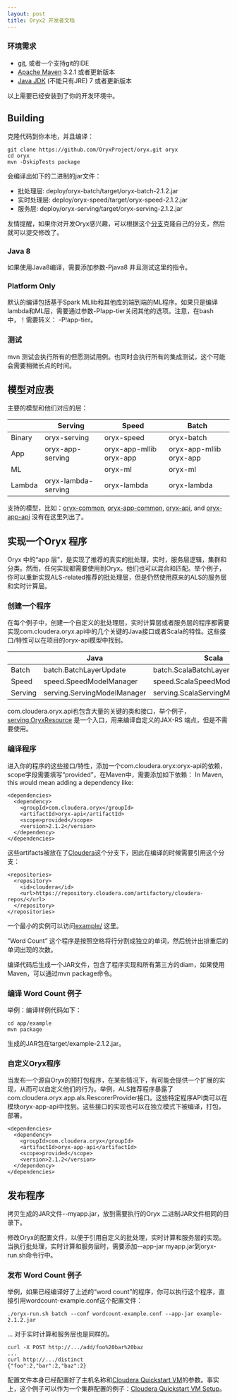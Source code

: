 ```yaml
---
layout: post
title: Oryx2 开发者文档
---
```


<!--  -->
<!--  -->
<!--  _ __    __     __      ____    ___     ___   _____   __  __    ___     -->
<!-- /\`'__\/'__`\ /'__`\   /',__\  / __`\ /' _ `\/\ '__`\/\ \/\ \ /' _ `\   -->
<!-- \ \ \//\  __//\ \L\.\_/\__, `\/\ \L\ \/\ \/\ \ \ \L\ \ \ \_\ \/\ \/\ \  -->
<!--  \ \_\\ \____\ \__/.\_\/\____/\ \____/\ \_\ \_\ \ ,__/\ \____/\ \_\ \_\ -->
<!--   \/_/ \/____/\/__/\/_/\/___/  \/___/  \/_/\/_/\ \ \/  \/___/  \/_/\/_/ -->
<!--                                                 \ \_\                   -->
<!--                                                  \/_/                   -->
<!--  -->

### 环境需求
  * [git](http://git-scm.com/), 或者一个支持git的IDE
  * [Apache Maven](http://maven.apache.org/) 3.2.1 或者更新版本
  * [Java JDK](http://www.oracle.com/technetwork/java/javase/downloads/index.html) (不能只有JRE) 7 或者更新版本

以上需要已经安装到了你的开发环境中。

## Building

克隆代码到你本地，并且编译：

```
git clone https://github.com/OryxProject/oryx.git oryx
cd oryx
mvn -DskipTests package
```

会编译出如下的二进制的jar文件：

  * 批处理层: deploy/oryx-batch/target/oryx-batch-2.1.2.jar
  * 实时处理层: deploy/oryx-speed/target/oryx-speed-2.1.2.jar
  * 服务层: deploy/oryx-serving/target/oryx-serving-2.1.2.jar

友情提醒，如果你对开发Oryx感兴趣，可以根据这个[分支](https://help.github.com/articles/fork-a-repo)克隆自己的分支，然后就可以提交修改了。

### Java 8

如果使用Java8编译，需要添加参数-Pjava8 并且测试这里的指令。

### Platform Only

默认的编译包括基于Spark MLlib和其他库的端到端的ML程序。如果只是编译lambda和ML层，需要通过参数-P!app-tier关闭其他的选项。注意，在bash中，！需要转义： -P\!app-tier。

### 测试

mvn 测试会执行所有的但愿测试用例。也同时会执行所有的集成测试，这个可能会需要稍微长点的时间。

## 模型对应表

主要的模型和他们对应的层：

||Serving|Speed|Batch|
|--|--|--|--|
|Binary| oryx-serving| oryx-speed| oryx-batch|
|App|oryx-app-serving|oryx-app-mllib oryx-app|oryx-app-mllib oryx-app|
|ML||oryx-ml|oryx-ml|
|Lambda|oryx-lambda-serving|oryx-lambda|oryx-lambda|

支持的模型，比如：[oryx-common](https://github.com/OryxProject/oryx/tree/master/framework/oryx-common), [oryx-app-common](https://github.com/OryxProject/oryx/tree/master/app/oryx-app-common), [oryx-api](https://github.com/OryxProject/oryx/tree/master/framework/oryx-api), and [oryx-app-api](https://github.com/OryxProject/oryx/tree/master/app/oryx-app-api) 没有在这里列出了。

## 实现一个Oryx 程序

Oryx 中的“app 层”，是实现了推荐的真实的批处理，实时，服务层逻辑，集群和分类。然而，任何实现都需要使用到Oryx。他们也可以混合和匹配。举个例子，你可以重新实现ALS-related推荐的批处理层，但是仍然使用原来的ALS的服务层和实时计算层。

### 创建一个程序

在每个例子中，创建一个自定义的批处理层，实时计算层或者服务层的程序都需要实现com.cloudera.oryx.api中的几个关键的Java接口或者Scala的特性。这些接口/特性可以在项目的oryx-api模型中找到。

||Java|Scala|
|--|--|--|
|Batch|batch.BatchLayerUpdate|batch.ScalaBatchLayerUpdate|
|Speed|speed.SpeedModelManager|speed.ScalaSpeedModelManager|
|Serving|serving.ServingModelManager|serving.ScalaServingModelManager|

com.cloudera.oryx.api也包含大量的关键的类和接口，举个例子，[serving.OryxResource](https://github.com/OryxProject/oryx/blob/master/framework/oryx-api/src/main/java/com/cloudera/oryx/api/serving/OryxResource.java)  是一个入口，用来编译自定义的JAX-RS 端点，但是不需要使用。

### 编译程序

进入你的程序的这些接口/特性，添加一个com.cloudera.oryx:oryx-api的依赖，scope字段需要填写“provided”，在Maven中，需要添加如下依赖：
In Maven, this would mean adding a dependency like:

```
<dependencies>
  <dependency>
    <groupId>com.cloudera.oryx</groupId>
    <artifactId>oryx-api</artifactId>
    <scope>provided</scope>
    <version>2.1.2</version>
  </dependency>
</dependencies>
```

这些artifacts被放在了[Cloudera](https://repository.cloudera.com/artifactory/cloudera-repos/)这个分支下，因此在编译的时候需要引用这个分支：

```
<repositories>
  <repository>
    <id>cloudera</id>
    <url>https://repository.cloudera.com/artifactory/cloudera-repos/</url>
  </repository>
</repositories>
```

一个最小的实例可以访问[example/](https://github.com/OryxProject/oryx/tree/master/app/example) 这里。

”Word Count” 这个程序是按照空格将行分割成独立的单词，然后统计出排重后的单词出现的次数。

编译代码后生成一个JAR文件，包含了程序实现和所有第三方的diam，如果使用Maven，可以通过mvn package命令。

### 编译 Word Count 例子

举例：编译样例代码如下：
```
cd app/example
mvn package
```

生成的JAR包在target/example-2.1.2.jar。

### 自定义Oryx程序

当发布一个源自Oryx的预打包程序，在某些情况下，有可能会提供一个扩展的实现，从而可以自定义他们的行为。举例，ALS推荐程序暴露了com.cloudera.oryx.app.als.RescorerProvider接口。这些特定程序API类可以在模块oryx-app-api中找到。这些接口的实现也可以在独立模式下被编译，打包，部署。

```
<dependencies>
  <dependency>
    <groupId>com.cloudera.oryx</groupId>
    <artifactId>oryx-app-api</artifactId>
    <scope>provided</scope>
    <version>2.1.2</version>
  </dependency>
</dependencies>

```

## 发布程序

拷贝生成的JAR文件--myapp.jar，放到需要执行的Oryx 二进制JAR文件相同的目录下。

修改Oryx的配置文件，以便于引用自定义的批处理，实时计算和服务层的实现。
当执行批处理，实时计算和服务层时，需要添加--app-jar myapp.jar到oryx-run.sh命令行中。

### 发布 Word Count 例子

举例，如果已经编译好了上述的“word count”的程序，你可以执行这个程序，直接引用wordcount-example.conf这个配置文件：

```
./oryx-run.sh batch --conf wordcount-example.conf --app-jar example-2.1.2.jar
```

... 对于实时计算和服务层也是同样的。

```
curl -X POST http://.../add/foo%20bar%20baz
...
curl http://.../distinct
{"foo":2,"bar":2,"baz":2}
```

配置文件本身已经配置好了主机名称和[Cloudera Quickstart VM](http://www.cloudera.com/content/www/en-us/downloads/quickstart_vms.html)的参数。事实上，这个例子可以作为一个集群配置的例子：[Cloudera Quickstart VM Setup](http://oryx.io/docs/admin.html#cloudera_quickstart_vm_setup)。
